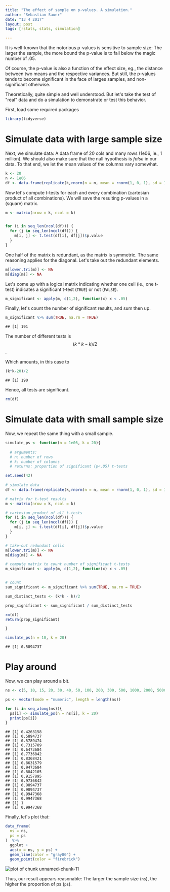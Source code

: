 ```yaml
---
title: "The effect of sample on p-values. A simulation."
author: "Sebastian Sauer"
date: "13 4 2017"
layout: post
tags: [rstats, stats, simulation]

---
```





It is well-known that the notorious p-values is sensitive to sample size: The larger the sample, the more bound the p-value is to fall below the magic number of .05.

Of course, the p-value is also a function of the effect size, eg., the distance between two means and the respective variances. But still, the p-values tends to become significant in the face of larges samples, and non-significant otherwise.

Theoretically, quite simple and well understood. But let's take the test of "real" data and do a simulation to demonstrate or test this behavior.

First, load some required packages

```r
library(tidyverse)
```


# Simulate data with large sample size

Next, we simulate data: A data frame of 20 cols and many rows (1e06, ie., 1 million). We should also make sure that the null hypothesis is *false* in our data. To that end, we let the mean values of the columns vary somewhat.


```r
k <- 20
n <- 1e06
df <- data.frame(replicate(k,rnorm(n = n, mean = rnorm(1, 0, 1), sd = 1)))
```


Now let's compute t-tests for each and every combination (cartesian product of all combinations). We will save the resulting p-values in a (square) matrix.


```r
m <- matrix(nrow = k, ncol = k)


for (i in seq_len(ncol(df))) {
  for (j in seq_len(ncol(df))) {
    m[i, j] <- t.test(df[i], df[j])$p.value
  }
}
```


One half of the matrix is redundant, as the matrix is symmetric. The same reasoning applies for the diagonal. Let's take out the redundant elements.


```r
m[lower.tri(m)] <- NA
m[diag(m)] <- NA
```

Let's come up with a logical matrix indicating whether one cell (ie., one t-test) indicates a significant t-test (`TRUE`) or not (`FALSE`).


```r
m_significant <- apply(m, c(1,2), function(x) x < .05)
```


Finally, let's count the number of significant results, and sum then up.


```r
m_significant %>% sum(TRUE, na.rm = TRUE)
```

```
## [1] 191
```

The number of different tests is $$(k*k - k)/2$$.

Which amounts, in this case to


```r
(k*k-20)/2
```

```
## [1] 190
```


Hence, all tests are significant.


```r
rm(df)
```



# Simulate data with small sample size

Now, we repeat the same thing with a small sample.


```r
simulate_ps <- function(n = 1e06, k = 20){
  
  # arguments:
  # n: number of rows
  # k: number of columns
  # returns: proportion of significant (p<.05) t-tests

set.seed(42)  
  
# simulate data
df <- data.frame(replicate(k,rnorm(n = n, mean = rnorm(1, 0, 1), sd = 1)))

# matrix for t-test results
m <- matrix(nrow = k, ncol = k)

# cartesian product of all t-tests
for (i in seq_len(ncol(df))) {
  for (j in seq_len(ncol(df))) {
    m[i, j] <- t.test(df[i], df[j])$p.value
  }
}

# take-out redundant cells
m[lower.tri(m)] <- NA
m[diag(m)] <- NA

# compute matrix to count number of significant t-tests
m_significant <- apply(m, c(1,2), function(x) x < .05)


# count
sum_significant <- m_significant %>% sum(TRUE, na.rm = TRUE)

sum_distinct_tests <- (k*k - k)/2

prop_significant <- sum_significant / sum_distinct_tests

rm(df)
return(prop_significant)

}

simulate_ps(n = 10, k = 20)
```

```
## [1] 0.5894737
```

# Play around

Now, we can play around a bit.


```r
ns <- c(5, 10, 15, 20, 30, 40, 50, 100, 200, 300, 500, 1000, 2000, 5000, 10000, 2e04, 5e04, 1e05)

ps <- vector(mode = "numeric", length = length(ns))

for (i in seq_along(ns)){
  ps[i] <- simulate_ps(n = ns[i], k = 20)
  print(ps[i])
}
```

```
## [1] 0.4263158
## [1] 0.5894737
## [1] 0.5789474
## [1] 0.7315789
## [1] 0.6473684
## [1] 0.7736842
## [1] 0.8368421
## [1] 0.8631579
## [1] 0.9473684
## [1] 0.8842105
## [1] 0.9157895
## [1] 0.9736842
## [1] 0.9894737
## [1] 0.9894737
## [1] 0.9947368
## [1] 0.9947368
## [1] 1
## [1] 0.9947368
```


Finally, let's plot that:


```r
data_frame(
  ns = ns,
  ps = ps
)  %>% 
  ggplot +
  aes(x = ns, y = ps) +
  geom_line(color = "gray80") +
  geom_point(color = "firebrick")
```


<img src="www.sebastiansauer.github.io/images/2017-04-13/figure/unnamed-chunk-11-1.png" title="plot of chunk unnamed-chunk-11" alt="plot of chunk unnamed-chunk-11" style="display: block; margin: auto;" />


Thus, our result appears reasonable: The larger the sample size (`ns`), the higher the proportion of ps (`ps`).
